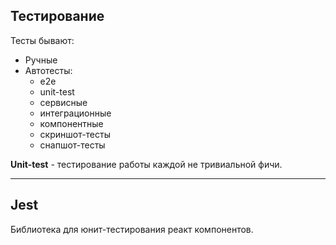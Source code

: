 ## Тестирование

Тесты бывают:
- Ручные
- Автотесты:
  - e2e
  - unit-test
  - сервисные
  - интеграционные
  - компонентные
  - скриншот-тесты
  - снапшот-тесты

**Unit-test** - тестирование работы каждой не тривиальной фичи.
___

## Jest

Библиотека для юнит-тестирования реакт компонентов.
